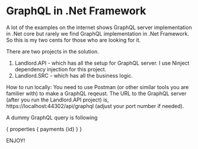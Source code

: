 # GraphQL in .Net Framework
A lot of the examples on the internet shows GraphQL server implementation in .Net core but rarely we find GraphQL implementation in .Net Framework. So this is my two cents for those who are looking for it.

There are two projects in the solution. 
1. Landlord.API - which has all the setup for GraphQL server. I use Ninject dependency injection for this project. 
2. Landlord.SRC - which has all the business logic.

How to run locally: You need to use Postman (or other similar tools you are familier with) to make a GraphQL reqeust. The URL to the GraphQL server (after you run the Landlord.API project) is, https://localhost:44302/api/graphql (adjust your port number if needed).

A dummy GraphQL query is following 

{
  properties { payments {id} }
}



ENJOY!
